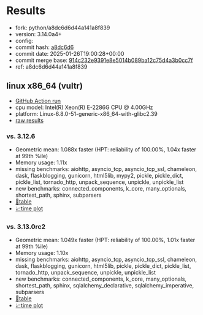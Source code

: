 # Results

- fork: python/a8dc6d6d44a141a8f839
- version: 3.14.0a4+
- config: 
- commit hash: [a8dc6d6](https://github.com/python/cpython/commit/a8dc6d6)
- commit date: 2025-01-26T19:00:28+00:00
- commit merge base: [914c232e9391e8e5014b089ba12c75d4a3b0cc7f](https://github.com/python/cpython/commit/914c232e9391e8e5014b089ba12c75d4a3b0cc7f)
- ref: a8dc6d6d44a141a8f839

## linux x86_64 (vultr)

- [GitHub Action run](https://github.com/facebookexperimental/free-threading-benchmarking/actions/runs/12979733746)
- cpu model: Intel(R) Xeon(R) E-2286G CPU @ 4.00GHz
- platform: Linux-6.8.0-51-generic-x86_64-with-glibc2.39
- [raw results](bm-20250126-vultr-x86_64-python-a8dc6d6d44a141a8f839-3.14.0a4%2B-a8dc6d6.json)

### vs. 3.12.6

- Geometric mean: 1.088x faster (HPT: reliability of 100.00%, 1.04x faster at 99th %ile)
- Memory usage: 1.11x
- missing benchmarks: aiohttp, asyncio_tcp, asyncio_tcp_ssl, chameleon, dask, flaskblogging, gunicorn, html5lib, mypy2, pickle, pickle_dict, pickle_list, tornado_http, unpack_sequence, unpickle, unpickle_list
- new benchmarks: connected_components, k_core, many_optionals, shortest_path, sphinx, subparsers
- [📄table](bm-20250126-vultr-x86_64-python-a8dc6d6d44a141a8f839-3.14.0a4%2B-a8dc6d6-vs-3.12.6.md)
- [📈time plot](bm-20250126-vultr-x86_64-python-a8dc6d6d44a141a8f839-3.14.0a4%2B-a8dc6d6-vs-3.12.6.svg)

### vs. 3.13.0rc2

- Geometric mean: 1.049x faster (HPT: reliability of 100.00%, 1.01x faster at 99th %ile)
- Memory usage: 1.10x
- missing benchmarks: aiohttp, asyncio_tcp, asyncio_tcp_ssl, chameleon, dask, flaskblogging, gunicorn, html5lib, pickle, pickle_dict, pickle_list, tornado_http, unpack_sequence, unpickle, unpickle_list
- new benchmarks: connected_components, k_core, many_optionals, shortest_path, sphinx, sqlalchemy_declarative, sqlalchemy_imperative, subparsers
- [📄table](bm-20250126-vultr-x86_64-python-a8dc6d6d44a141a8f839-3.14.0a4%2B-a8dc6d6-vs-3.13.0rc2.md)
- [📈time plot](bm-20250126-vultr-x86_64-python-a8dc6d6d44a141a8f839-3.14.0a4%2B-a8dc6d6-vs-3.13.0rc2.svg)

